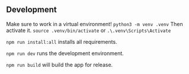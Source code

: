## Development

Make sure to work in a virtual environment!
`python3 -m venv .venv`
Then activate it.
`source .venv/bin/activate` or `.\.venv\Scripts\Activate`


`npm run install:all` installs all requirements.

`npm run dev` runs the development environment.

`npm run build` will build the app for release.



